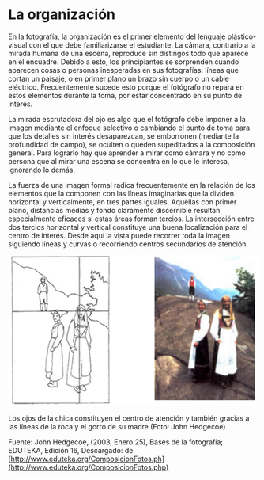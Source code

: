 # La organización

En la fotografía, la organización es el primer elemento del lenguaje plástico-visual con el que debe familiarizarse el estudiante. La cámara, contrario a la mirada humana de una escena, reproduce sin distingos todo que aparece en el encuadre. Debido a esto, los principiantes se sorprenden cuando aparecen cosas o personas inesperadas en sus fotografías: líneas que cortan un paisaje, o en primer plano un brazo sin cuerpo o un cable eléctrico. Frecuentemente sucede esto porque el fotógrafo no repara en estos elementos durante la toma, por estar concentrado en su punto de interés.

La mirada escrutadora del ojo es algo que el fotógrafo debe imponer a la imagen mediante el enfoque selectivo o cambiando el punto de toma para que los detalles sin interés desaparezcan, se emborronen (mediante la profundidad de campo), se oculten o queden supeditados a la composición general. Para lograrlo hay que aprender a mirar como cámara y no como persona que al mirar una escena se concentra en lo que le interesa, ignorando lo demás.

La fuerza de una imagen formal radica frecuentemente en la relación de los elementos que la componen con las líneas imaginarias que la dividen horizontal y verticalmente, en tres partes iguales. Aquéllas con primer plano, distancias medias y fondo claramente discernible resultan especialmente eficaces si estas áreas forman tercios. La intersección entre dos tercios horizontal y vertical constituye una buena localización para el centro de interés. Desde aquí la vista puede recorrer toda la imagen siguiendo líneas y curvas o recorriendo centros secundarios de atención.


![Org](img/Organizacion.jpg "Org")


Los ojos de la chica constituyen el centro de atención y también gracias a las líneas de la roca y el gorro de su madre (Foto: John Hedgecoe)

Fuente: John Hedgecoe, (2003, Enero 25), Bases de la fotografía; EDUTEKA, Edición 16, Descargado: de [http://www.eduteka.org/ComposicionFotos.ph](http://www.eduteka.org/ComposicionFotos.php)